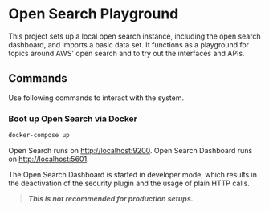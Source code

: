# Open Search Playground

This project sets up a local open search instance, including the open search dashboard, and imports a basic data set. It
functions as a playground for topics around AWS' open search and to try out the interfaces and APIs.

## Commands

Use following commands to interact with the system.

### Boot up Open Search via Docker

```sh
docker-compose up
```

Open Search runs on <http://localhost:9200>. Open Search Dashboard runs on <http://localhost:5601>.

The Open Search Dashboard is started in developer mode, which results in the deactivation of the security plugin and the
usage of plain HTTP calls.

>***This is not recommended for production setups.***
